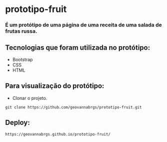 # prototipo-fruit

### É um protótipo de uma página de uma receita de uma salada de frutas russa.

## Tecnologias que foram utilizada no protótipo:

 - Bootstrap
 - CSS
 - HTML

 ## Para visualização do protótipo:

  - Clonar o projeto.

  ```git clone https://github.com/geovannabrgs/prototipo-fruit.git```

## Deploy:

```https://geovannabrgs.github.io/prototipo-fruit/```




